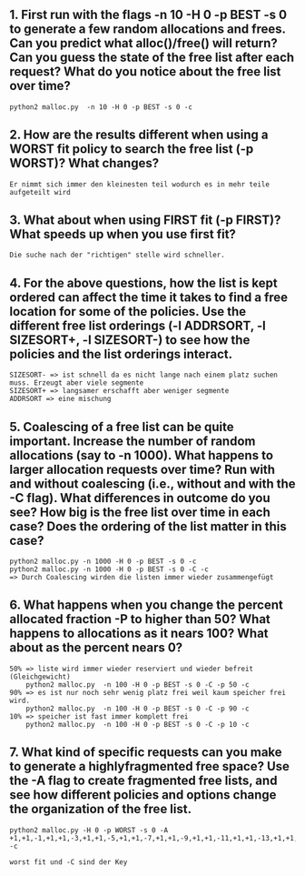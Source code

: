 ## 1. First run with the flags -n 10 -H 0 -p BEST -s 0 to generate a few random allocations and frees. Can you predict what alloc()/free() will return? Can you guess the state of the free list after each request? What do you notice about the free list over time?
    python2 malloc.py  -n 10 -H 0 -p BEST -s 0 -c 

## 2. How are the results different when using a WORST fit policy to search the free list (-p WORST)? What changes?
    Er nimmt sich immer den kleinesten teil wodurch es in mehr teile aufgeteilt wird

## 3. What about when using FIRST fit (-p FIRST)? What speeds up when you use first fit?
    Die suche nach der "richtigen" stelle wird schneller. 

## 4. For the above questions, how the list is kept ordered can affect the time it takes to find a free location for some of the policies. Use the different free list orderings (-l ADDRSORT, -l SIZESORT+, -l SIZESORT-) to see how the policies and the list orderings interact.
    SIZESORT- => ist schnell da es nicht lange nach einem platz suchen muss. Erzeugt aber viele segmente
    SIZESORT+ => langsamer erschafft aber weniger segmente
    ADDRSORT => eine mischung 

## 5. Coalescing of a free list can be quite important. Increase the number of random allocations (say to -n 1000). What happens to larger allocation requests over time? Run with and without coalescing (i.e., without and with the -C flag). What differences in outcome do you see? How big is the free list over time in each case? Does the ordering of the list matter in this case?
    python2 malloc.py -n 1000 -H 0 -p BEST -s 0 -c 
    python2 malloc.py -n 1000 -H 0 -p BEST -s 0 -C -c 
    => Durch Coalescing wirden die listen immer wieder zusammengefügt

## 6. What happens when you change the percent allocated fraction -P to higher than 50? What happens to allocations as it nears 100? What about as the percent nears 0?
    50% => liste wird immer wieder reserviert und wieder befreit (Gleichgewicht)
        python2 malloc.py  -n 100 -H 0 -p BEST -s 0 -C -p 50 -c
    90% => es ist nur noch sehr wenig platz frei weil kaum speicher frei wird.
        python2 malloc.py  -n 100 -H 0 -p BEST -s 0 -C -p 90 -c
    10% => speicher ist fast immer komplett frei
        python2 malloc.py  -n 100 -H 0 -p BEST -s 0 -C -p 10 -c

## 7. What kind of specific requests can you make to generate a highlyfragmented free space? Use the -A flag to create fragmented free lists, and see how different policies and options change the organization of the free list.
    python2 malloc.py -H 0 -p WORST -s 0 -A +1,+1,-1,+1,+1,-3,+1,+1,-5,+1,+1,-7,+1,+1,-9,+1,+1,-11,+1,+1,-13,+1,+1,-15,+1,+1,-17,+1,+1,-19,+1,+1,-21,+1,+1,-23,+1,+1,-25,+1,+1,-27,+1,+1,-29,+1,+1,-31,+1,+1,-33,+1,+1,-35,+1,+1,-37,+1,+1,-39,+1,+1,-41,+1,+1,-43,+1,+1,-45,+1,+1,-47,+1,+1,-49 -c

    worst fit und -C sind der Key